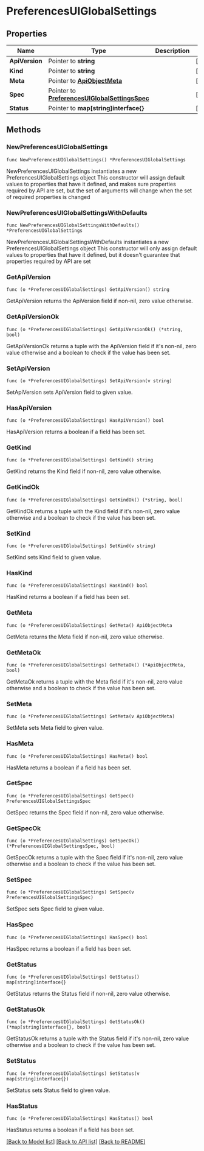 # PreferencesUIGlobalSettings

## Properties

Name | Type | Description | Notes
------------ | ------------- | ------------- | -------------
**ApiVersion** | Pointer to **string** |  | [optional] 
**Kind** | Pointer to **string** |  | [optional] 
**Meta** | Pointer to [**ApiObjectMeta**](apiObjectMeta.md) |  | [optional] 
**Spec** | Pointer to [**PreferencesUIGlobalSettingsSpec**](preferencesUIGlobalSettingsSpec.md) |  | [optional] 
**Status** | Pointer to **map[string]interface{}** |  | [optional] 

## Methods

### NewPreferencesUIGlobalSettings

`func NewPreferencesUIGlobalSettings() *PreferencesUIGlobalSettings`

NewPreferencesUIGlobalSettings instantiates a new PreferencesUIGlobalSettings object
This constructor will assign default values to properties that have it defined,
and makes sure properties required by API are set, but the set of arguments
will change when the set of required properties is changed

### NewPreferencesUIGlobalSettingsWithDefaults

`func NewPreferencesUIGlobalSettingsWithDefaults() *PreferencesUIGlobalSettings`

NewPreferencesUIGlobalSettingsWithDefaults instantiates a new PreferencesUIGlobalSettings object
This constructor will only assign default values to properties that have it defined,
but it doesn't guarantee that properties required by API are set

### GetApiVersion

`func (o *PreferencesUIGlobalSettings) GetApiVersion() string`

GetApiVersion returns the ApiVersion field if non-nil, zero value otherwise.

### GetApiVersionOk

`func (o *PreferencesUIGlobalSettings) GetApiVersionOk() (*string, bool)`

GetApiVersionOk returns a tuple with the ApiVersion field if it's non-nil, zero value otherwise
and a boolean to check if the value has been set.

### SetApiVersion

`func (o *PreferencesUIGlobalSettings) SetApiVersion(v string)`

SetApiVersion sets ApiVersion field to given value.

### HasApiVersion

`func (o *PreferencesUIGlobalSettings) HasApiVersion() bool`

HasApiVersion returns a boolean if a field has been set.

### GetKind

`func (o *PreferencesUIGlobalSettings) GetKind() string`

GetKind returns the Kind field if non-nil, zero value otherwise.

### GetKindOk

`func (o *PreferencesUIGlobalSettings) GetKindOk() (*string, bool)`

GetKindOk returns a tuple with the Kind field if it's non-nil, zero value otherwise
and a boolean to check if the value has been set.

### SetKind

`func (o *PreferencesUIGlobalSettings) SetKind(v string)`

SetKind sets Kind field to given value.

### HasKind

`func (o *PreferencesUIGlobalSettings) HasKind() bool`

HasKind returns a boolean if a field has been set.

### GetMeta

`func (o *PreferencesUIGlobalSettings) GetMeta() ApiObjectMeta`

GetMeta returns the Meta field if non-nil, zero value otherwise.

### GetMetaOk

`func (o *PreferencesUIGlobalSettings) GetMetaOk() (*ApiObjectMeta, bool)`

GetMetaOk returns a tuple with the Meta field if it's non-nil, zero value otherwise
and a boolean to check if the value has been set.

### SetMeta

`func (o *PreferencesUIGlobalSettings) SetMeta(v ApiObjectMeta)`

SetMeta sets Meta field to given value.

### HasMeta

`func (o *PreferencesUIGlobalSettings) HasMeta() bool`

HasMeta returns a boolean if a field has been set.

### GetSpec

`func (o *PreferencesUIGlobalSettings) GetSpec() PreferencesUIGlobalSettingsSpec`

GetSpec returns the Spec field if non-nil, zero value otherwise.

### GetSpecOk

`func (o *PreferencesUIGlobalSettings) GetSpecOk() (*PreferencesUIGlobalSettingsSpec, bool)`

GetSpecOk returns a tuple with the Spec field if it's non-nil, zero value otherwise
and a boolean to check if the value has been set.

### SetSpec

`func (o *PreferencesUIGlobalSettings) SetSpec(v PreferencesUIGlobalSettingsSpec)`

SetSpec sets Spec field to given value.

### HasSpec

`func (o *PreferencesUIGlobalSettings) HasSpec() bool`

HasSpec returns a boolean if a field has been set.

### GetStatus

`func (o *PreferencesUIGlobalSettings) GetStatus() map[string]interface{}`

GetStatus returns the Status field if non-nil, zero value otherwise.

### GetStatusOk

`func (o *PreferencesUIGlobalSettings) GetStatusOk() (*map[string]interface{}, bool)`

GetStatusOk returns a tuple with the Status field if it's non-nil, zero value otherwise
and a boolean to check if the value has been set.

### SetStatus

`func (o *PreferencesUIGlobalSettings) SetStatus(v map[string]interface{})`

SetStatus sets Status field to given value.

### HasStatus

`func (o *PreferencesUIGlobalSettings) HasStatus() bool`

HasStatus returns a boolean if a field has been set.


[[Back to Model list]](../README.md#documentation-for-models) [[Back to API list]](../README.md#documentation-for-api-endpoints) [[Back to README]](../README.md)


